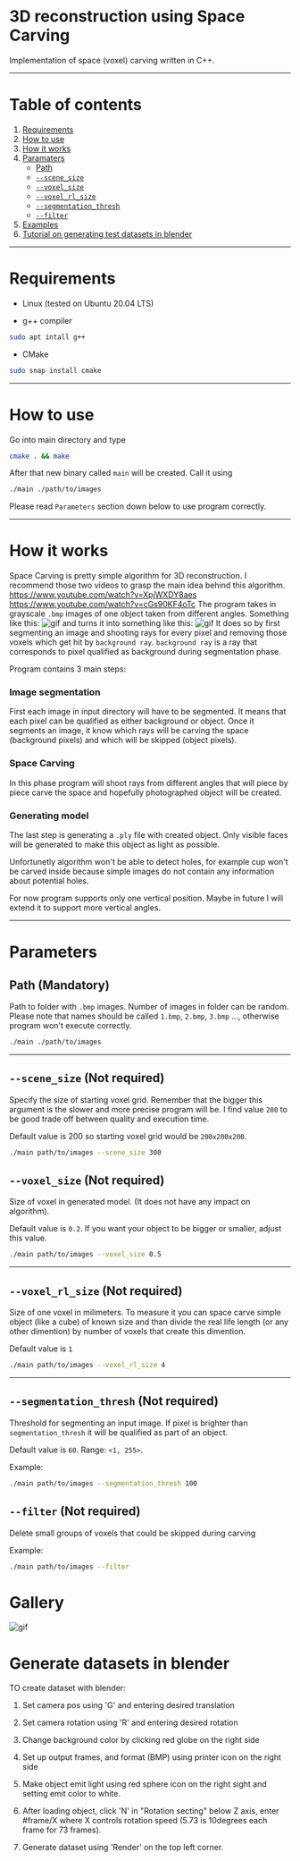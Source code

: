 
# 3D reconstruction using Space Carving

Implementation of space (voxel) carving written in C++. 

---

# Table of contents

1. [Requirements](#requirements)
2. [How to use](#how-to-use)
3. [How it works](#how-it-works)
4. [Paramaters](#parameters)
    - [Path](#path)
    - [`--scene_size`](#scene_size)
    - [`--voxel_size`](#voxel_size)
    - [`--voxel_rl_size`](#voxel_rl_size)
    - [`--segmentation_thresh`](#thresh)
    - [`--filter`](#filter)
5. [Examples](#examples)
6. [Tutorial on generating test datasets in blender](#blender)


---

# Requirements <a name="requirements"></a>

- Linux (tested on Ubuntu 20.04 LTS)

- g++ compiler
```bash
sudo apt intall g++
```

- CMake
```bash
sudo snap install cmake
```

---

# How to use <a name="how-to-use"></a>

Go into main directory and type
```bash
cmake . && make
```
After that new binary called `main` will be created. Call it using
```bash
./main ./path/to/images
```

Please read `Parameters` section down below to use program correctly.


---

# How it works <a name="how-it-works"></a>

Space Carving is pretty simple algorithm for 3D reconstruction. I recommend those two videos to grasp the main idea behind this algorithm.
https://www.youtube.com/watch?v=XpjWXDY8aes
https://www.youtube.com/watch?v=cGs90KF4oTc
The program takes in grayscale `.bmp` images of one object taken from different angles. Something like this:
![gif](./docs_data/input_face.gif)
and turns it into something like this:
![gif](./docs_data/result_face.gif)
It does so by first segmenting an image and shooting rays for every pixel and removing those voxels which get hit by `background ray`.
`background ray` is a ray that corresponds to pixel qualified as background during segmentation phase.

Program contains 3 main steps:

### Image segmentation
First each image in input directory will have to be segmented. It means that each pixel can be qualified as either background or object. Once it segments an image, it know which rays will be carving the space (background pixels) and which will be skipped (object pixels).

### Space Carving
In this phase program will shoot rays from different angles that will piece by piece carve the space and hopefully photographed object will be created.

### Generating model
The last step is generating a `.ply` file with created object. Only visible faces will be generated to make this object as light as possible.

Unfortunetly algorithm won't be able to detect holes, for example cup won't be carved inside because simple images do not contain any information about potential holes.

For now program supports only one vertical position. Maybe in future I will extend it to support more vertical angles.

---

# Parameters <a name="parameters"></a>

## Path (Mandatory) <a name="path"></a>

Path to folder with `.bmp` images. Number of images in folder can be random. Please note that names should be called `1.bmp`, `2.bmp`, `3.bmp` ..., otherwise program won't execute correctly.
```bash
./main ./path/to/images
```
---

## `--scene_size` (Not required) <a name="scene_size"></a>

Specify the size of starting voxel grid. Remember that the bigger this argument is the slower and more precise program will be. I find value `200` to be good trade off between quality and execution time.

Default value is 200 so starting voxel grid would be `200x200x200`.

```bash
./main path/to/images --scene_size 300
```

## `--voxel_size` (Not required) <a name="voxel_size"></a>

Size of voxel in generated model. (It does not have any impact on algorithm).

Default value is `0.2`. If you want your object to be bigger or smaller, adjust this value.

```bash
./main path/to/images --voxel_size 0.5
```
---

## `--voxel_rl_size` (Not required) <a name="voxel_rl_size"></a>

Size of one voxel in milimeters. To measure it you can space carve simple object (like a cube) of known size and than divide the real life length (or any other dimention) by number of voxels that create this dimention. 

Default value is `1`

```bash
./main path/to/images --voxel_rl_size 4
```
---

## `--segmentation_thresh` (Not required) <a name="thresh"></a>

Threshold for segmenting an input image. If pixel is brighter than `segmentation_thresh` it will be qualified as part of an object.

Default value is `60`. Range: `<1, 255>`.

Example:
```bash
./main path/to/images --segmentation_thresh 100
```

## `--filter` (Not required) <a name="filter"></a>

Delete small groups of voxels that could be skipped during carving

Example:
```bash
./main path/to/images --filter
```

# Gallery <a name="gallery"></a>

![gif](./docs_data/result_buggy.gif)

# Generate datasets in blender <a name="blender"></a>

TO create dataset with blender:

1. Set camera pos using 'G' and entering desired translation

2. Set camera rotation using 'R' and entering desired rotation

3. Change background color by clicking red globe on the right side

4. Set up output frames, and format (BMP) using printer icon on the right side

5. Make object emit light using red sphere icon on the right sight and setting emit color to white.

6. After loading object, click 'N' in "Rotation secting" below Z axis, enter #frame/X where X controls rotation speed (5.73 is 10degrees each frame for 73 frames).

7. Generate dataset using 'Render' on the top left corner.
